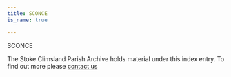 ```yaml
---
title: SCONCE
is_name: true

---
```


SCONCE


The Stoke Climsland Parish Archive holds material under this index entry. To find out more please [contact us](/contact/)

